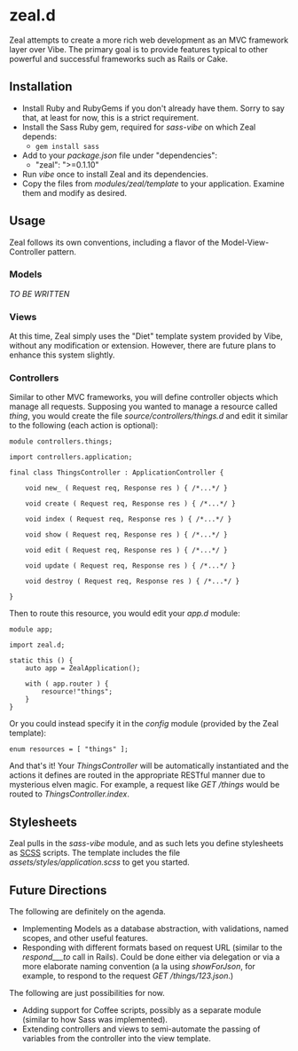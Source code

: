 zeal.d
======

Zeal attempts to create a more rich web development as an MVC framework layer over Vibe. The primary
goal is to provide features typical to other powerful and successful frameworks such as Rails or
Cake.

Installation
------------

 - Install Ruby and RubyGems if you don't already have them.  Sorry to say that, at least for now, 
   this is a strict requirement.
 - Install the Sass Ruby gem, required for _sass-vibe_ on which Zeal depends:
   - `gem install sass`
 - Add to your _package.json_ file under "dependencies":
   - "zeal": ">=0.1.10"
 - Run _vibe_ once to install Zeal and its dependencies.
 - Copy the files from _modules/zeal/template_ to your application. Examine them and modify as 
   desired.

Usage
-----

Zeal follows its own conventions, including a flavor of the Model-View-Controller pattern.

### Models

*TO BE WRITTEN*

### Views

At this time, Zeal simply uses the "Diet" template system provided by Vibe, without any modification
or extension. However, there are future plans to enhance this system slightly.

### Controllers

Similar to other MVC frameworks, you will define controller objects which manage all requests.
Supposing you wanted to manage a resource called _thing_, you would create the file
_source/controllers/things.d_ and edit it similar to the following (each action is optional):

	module controllers.things;
	
	import controllers.application;
	
	final class ThingsController : ApplicationController {
	
		void new_ ( Request req, Response res ) { /*...*/ }
		
		void create ( Request req, Response res ) { /*...*/ }
		
		void index ( Request req, Response res ) { /*...*/ }
		
		void show ( Request req, Response res ) { /*...*/ }
		
		void edit ( Request req, Response res ) { /*...*/ }
		
		void update ( Request req, Response res ) { /*...*/ }
		
		void destroy ( Request req, Response res ) { /*...*/ }
	
	}

Then to route this resource, you would edit your _app.d_ module:

	module app;
	
	import zeal.d;
	
	static this () {
		auto app = ZealApplication();
		
		with ( app.router ) {
			resource!"things";
		}
	}

Or you could instead specify it in the _config_ module (provided by the Zeal template):

	enum resources = [ "things" ];

And that's it!  Your _ThingsController_ will be automatically instantiated and the actions it
defines are routed in the appropriate RESTful manner due to mysterious elven magic.  For example, a
request like _GET /things_ would be routed to _ThingsController.index_.

Stylesheets
-----------

Zeal pulls in the _sass-vibe_ module, and as such lets you define stylesheets as
[SCSS](http://sass-lang.com/) scripts. The template includes the file
_assets/styles/application.scss_ to get you started.

Future Directions
-----------------

The following are definitely on the agenda.

 - Implementing Models as a database abstraction, with validations, named scopes, and other useful 
   features.
 - Responding with different formats based on request URL (similar to the _respond___to_ call in 
   Rails). Could be done either via delegation or via a more elaborate naming convention (a la using
   _showForJson_, for example, to respond to the request _GET /things/123.json_.)

The following are just possibilities for now.

 - Adding support for Coffee scripts, possibly as a separate module (similar to how Sass was
   implemented).
 - Extending controllers and views to semi-automate the passing of variables from the controller
   into the view template.
